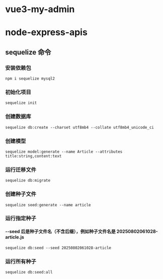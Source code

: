 # vue3-my-admin

# node-express-apis

## sequelize 命令

### 安装依赖包

`npm i sequelize mysql2`

### 初始化项目

`sequelize init`

### 创建数据库

`sequelize db:create --charset utf8mb4 --collate utf8mb4_unicode_ci`

### 创建模型

`sequelize model:generate --name Article --attributes title:string,content:text`

### 运行迁移文件

`sequelize db:migrate`

### 创建种子文件

`sequelize seed:generate --name article`

### 运行指定种子

#### --seed 后是种子文件名（不含后缀），例如种子文件名是 20250802061028-article.js

`sequelize db:seed --seed 20250802061028-article`

### 运行所有种子

`sequelize db:seed:all`

